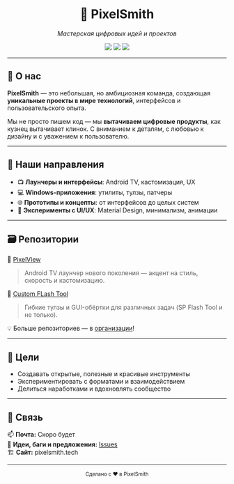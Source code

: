 <h1 align="center">🎨 PixelSmith</h1>
<p align="center">
  <em>Мастерская цифровых идей и проектов</em>
</p>

<p align="center">
  <img src="https://img.shields.io/badge/focus-Creative%20Tech-blueviolet?style=flat-square" />
  <img src="https://img.shields.io/badge/status-Active-brightgreen?style=flat-square" />
  <img src="https://img.shields.io/badge/founded-2024-orange?style=flat-square" />
</p>

---

## 🔹 О нас

**PixelSmith** — это небольшая, но амбициозная команда, создающая **уникальные проекты в мире технологий**, интерфейсов и пользовательского опыта.

Мы не просто пишем код — мы **вытачиваем цифровые продукты**, как кузнец вытачивает клинок. С вниманием к деталям, с любовью к дизайну и с уважением к пользователю.

---

## 🧰 Наши направления

- 📺 **Лаунчеры и интерфейсы**: Android TV, кастомизация, UX
- 💻 **Windows-приложения**: утилиты, тулзы, патчеры
- 🌐 **Прототипы и концепты**: от интерфейсов до целых систем
- 🧪 **Эксперименты с UI/UX**: Material Design, минимализм, анимации

---

## 🗃️ Репозитории

🔧 [PixelView](https://github.com/PixelSmith-tech/PixelView)  
> Android TV лаунчер нового поколения — акцент на стиль, скорость и кастомизацию.

🧱 [Custom FLash Tool](https://pixelsmith.tech/ru/cft.html)  
> Гибкие тулзы и GUI-обёртки для различных задач (SP Flash Tool и не только).

💡 Больше репозиториев — в [организации](https://github.com/PixelSmith-tech)!

---

## 🎯 Цели

- Создавать открытые, полезные и красивые инструменты
- Экспериментировать с форматами и взаимодействием
- Делиться наработками и вдохновлять сообщество

---

## 💬 Связь

📫 **Почта:** Скоро будет  
🧠 **Идеи, баги и предложения:** [Issues](https://github.com/PixelSmith/PixelSmith/issues)  
🏗️ **Сайт:** pixelsmith.tech

---

<p align="center">
  <sub>Сделано с ❤️ в PixelSmith</sub>
</p>
